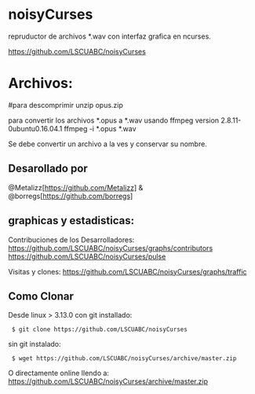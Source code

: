# noisyCurses
repruductor de archivos  *.wav con interfaz grafica en ncurses.

https://github.com/LSCUABC/noisyCurses

# Archivos:
#para descomprimir 
  unzip opus.zip

para convertir los archivos *.opus a *.wav usando ffmpeg version 2.8.11-0ubuntu0.16.04.1
  ffmpeg -i *.opus *.wav 
  
Se debe convertir un archivo a la ves y conservar su nombre.


## Desarollado por

@Metalizz[https://github.com/Metalizz] & @borregs[https://github.com/borregs]

## graphicas y estadisticas:

Contribuciones de los Desarrolladores: https://github.com/LSCUABC/noisyCurses/graphs/contributors
                                       https://github.com/LSCUABC/noisyCurses/pulse
                                       
Visitas y clones: https://github.com/LSCUABC/noisyCurses/graphs/traffic

## Como Clonar

Desde linux > 3.13.0 con git installado:

     $ git clone https://github.com/LSCUABC/noisyCurses
     
sin git instalado:

     $ wget https://github.com/LSCUABC/noisyCurses/archive/master.zip
     
     
O directamente online llendo a: https://github.com/LSCUABC/noisyCurses/archive/master.zip
